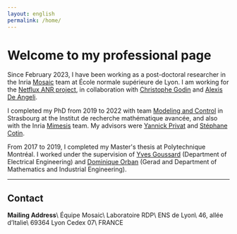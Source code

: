 ```yaml
---
layout: english
permalink: /home/
---
```


# Welcome to my professional page

Since February 2023, I have been working as a post-doctoral researcher in the
Inria [Mosaic][mosaic] team at École normale supérieure de Lyon.
I am working for the [Netflux ANR project][netflux], in collaboration with
[Christophe Godin][cgodin] and [Alexis De Angeli][adeangeli].

[mosaic]: https://team.inria.fr/mosaic/
[netflux]: https://anr.fr/Projet-ANR-21-CE13-0039
[cgodin]: https://team.inria.fr/mosaic/welcome/team-members/christophe-godin/
[adeangeli]: https://www1.montpellier.inra.fr/wp-inra/bpmp/en/research/the-teams/ion-flux-coordination-and-signaling-in-plant-cells-influx/

I completed my PhD from 2019 to 2022 with team [Modeling and Control][moco]
in Strasbourg at the Institut de recherche mathématique avancée,
and also with the Inria [Mimesis][mimesis] team.
My advisors were [Yannick Privat][yprivat] and [Stéphane Cotin][scotin].

[moco]: https://irma.math.unistra.fr/teams/moco.html
[mimesis]: https://mimesis.inria.fr
[yprivat]: https://irma.math.unistra.fr/~privat/
[scotin]: https://mimesis.inria.fr/speaker/stephane-cotin/

From 2017 to 2019, I completed my Master's thesis at
Polytechnique Montréal.
I worked under the supervision of [Yves Goussard][ygoussard] (Department of
Electrical Engineering) and [Dominique Orban][dorban] (Gerad and Department of
Mathematics and Industrial Engineering).

[ygoussard]: https://www.polymtl.ca/expertises/goussard-yves
[dorban]: https://www.gerad.ca/fr/people/dominique-orban

---

## Contact

**Mailing Address**\\
Équipe Mosaic\\
Laboratoire RDP\\
ENS de Lyon\\
46, allée d’Italie\\
69364 Lyon Cedex 07\\
FRANCE

